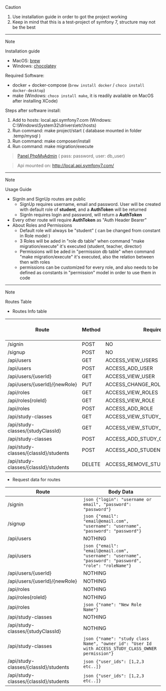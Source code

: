 > [!CAUTION]
> 1. Use installation guide in order to got the project working
> 2. Keep in mind that this is a test-project of symfony 7, structure may not be the best
------
> [!NOTE]
> Installation guide

* MacOS: [brew](https://brew.sh/)
* Windows: [chocolatey](https://chocolatey.org/install)

Required Software:
* docker + docker-compose (`brew install docker` / `choco install docker-desktop`)
* make (Windows: `choco install make`, it is readily available on MacOS after installing XCode)

Steps after software install:
1. Add to hosts: local.api.symfony7.com (Windows: C:\Windows\System32\drivers\etc\hosts)
2. Run command: make project/start ( database mounted in folder .temp/mysql )
3. Run command: make composer/install
4. Run command: make migration/execute
> [Panel PhpMyAdmin](http://localhost:8080) ( pass: password, user: db_user)

> Api mounted on: http://local.api.symfony7.com/
------
> [!NOTE]
> Usage Guide
* SignIn and SignUp routes are public
    - SignUp requires username, email and password. User will be created with default role of **student**, and a **AuthToken** will be returned
    - SignIn requires login and password, will return a **AuthToken**
* Every other route will require **AuthToken** as "Auth Header Bearer"
* About Roles and Permissions
    - Default role will always be "student" ( can be changed from constant in Role model )
    - 3 Roles will be aded in "role db table" when command "make migration/execute" it's executed (student, teacher, director)
    - Permissions will be aded in "permission db table" when command "make migration/execute" it's executed, also the relation between then with roles
    - permissions can be customized for every role, and also needs to be defined as constants in "permission" model in order to use them in code
------
> [!NOTE]
> Routes Table

* Routes Info table

| Route                                 | Method    | Required Permission                       | Requires Auth Token   |
| ------------------------------------- | --------- | ----------------------------------------- | --------------------- |
| /signin                               | POST      | NO                                        | NO                    |
| /signup                               | POST      | NO                                        | NO                    |
| /api/users                            | GET       | ACCESS_VIEW_USERS                         | YES                   |
| /api/users                            | POST      | ACCESS_ADD_USER                           | YES                   |
| /api/users/{userId}                   | GET       | ACCESS_VIEW_USER                          | YES                   |
| /api/users/{userId}/{newRole}         | PUT       | ACCESS_CHANGE_ROLE                        | YES                   |
| /api/roles                            | GET       | ACCESS_VIEW_ROLES                         | YES                   |
| /api/roles{roleId}                    | GET       | ACCESS_VIEW_ROLE                          | YES                   |
| /api/roles                            | POST      | ACCESS_ADD_ROLE                           | YES                   |
| /api/study-classes                    | GET       | ACCESS_VIEW_STUDY_CLASSES                 | YES                   |
| /api/study-classes/{studyClassId}     | GET       | ACCESS_VIEW_STUDY_CLASS                   | YES                   |
| /api/study-classes                    | POST      | ACCESS_ADD_STUDY_CLASS                    | YES                   |
| /api/study-classes/{classId}/students | POST      | ACCESS_ADD_STUDENTS_TO_STUDY_CLASS        | YES                   |
| /api/study-classes/{classId}/students | DELETE    | ACCESS_REMOVE_STUDENTS_FROM_STUDY_CLASS   | YES                   |

* Request data for routes

| Route                                 | Body Data                                                                                                     |
| ------------------------------------- | ------------------------------------------------------------------------------------------------------------- |
| /signin                               | ```json {"login": "username or email", "password": "password"} ```                                            |
| /signup                               | ```json {"email": "email@email.com", "username": "username", "password": "password"} ```                      |
| /api/users                            | NOTHING                                                                                                       |
| /api/users                            | ```json {"email": "email@email.com", "username": "username", "password": "password", "role": "roleName"} ```  |
| /api/users/{userId}                   | NOTHING                                                                                                       |
| /api/users/{userId}/{newRole}         | NOTHING                                                                                                       |
| /api/roles                            | NOTHING                                                                                                       |
| /api/roles{roleId}                    | NOTHING                                                                                                       |
| /api/roles                            | ```json {"name": "New Role Name"} ```                                                                         |
| /api/study-classes                    | NOTHING                                                                                                       |
| /api/study-classes/{studyClassId}     | NOTHING                                                                                                       |
| /api/study-classes                    | ```json {"name": "study class Name", "owner_id": "User Id with ACCESS_STUDY_CLASS_OWNER permission"} ```      |
| /api/study-classes/{classId}/students | ```json {"user_ids": [1,2,3 etc..]} ```                                                                       |
| /api/study-classes/{classId}/students | ```json {"user_ids": [1,2,3 etc..]} ```                                                                       |
